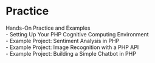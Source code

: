 # Practice

Hands-On Practice and Examples\
\- Setting Up Your PHP Cognitive Computing Environment\
\- Example Project: Sentiment Analysis in PHP\
\- Example Project: Image Recognition with a PHP API\
\- Example Project: Building a Simple Chatbot in PHP
